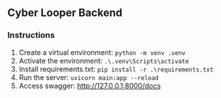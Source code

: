 ## Cyber Looper Backend

### Instructions

1. Create a virtual environment: `python -m venv .venv`
2. Activate the environment: `.\.venv\Scripts\activate`
3. Install requirements.txt: `pip install -r .\requirements.txt`
4. Run the server: `uvicorn main:app --reload`
5. Access swagger: http://127.0.0.1:8000/docs

